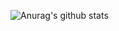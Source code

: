 ![Anurag's github stats](https://github-readme-stats.vercel.app/api?username=GoatHead&count_private=true)
